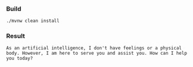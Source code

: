 ### Build 
```bash
./mvnw clean install 
```
### Result
```
As an artificial intelligence, I don't have feelings or a physical body. However, I am here to serve you and assist you. How can I help you today?
```
